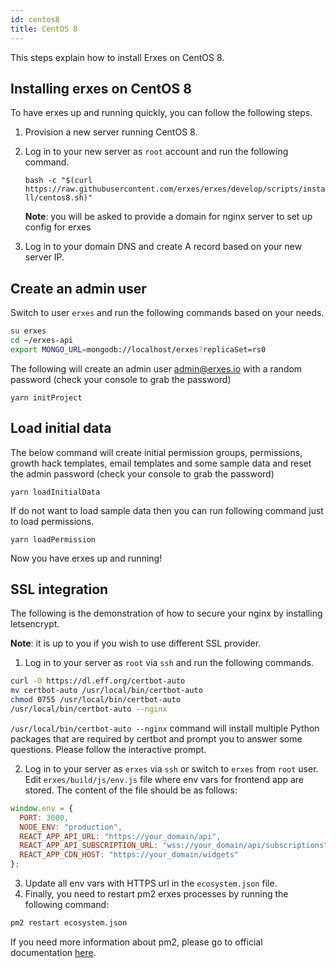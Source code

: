 ```yaml
---
id: centos8
title: CentOS 8
---
```


This steps explain how to install Erxes on CentOS 8.

## Installing erxes on CentOS 8

To have erxes up and running quickly, you can follow the following steps.

1. Provision a new server running CentOS 8.

2. Log in to your new server as `root` account and run the following command.

   `bash -c "$(curl https://raw.githubusercontent.com/erxes/erxes/develop/scripts/install/centos8.sh)"`

   **Note**: you will be asked to provide a domain for nginx server to set up config for erxes

3. Log in to your domain DNS and create A record based on your new server IP.

## Create an admin user

Switch to user `erxes` and run the following commands based on your needs.

```sh
su erxes
cd ~/erxes-api
export MONGO_URL=mongodb://localhost/erxes?replicaSet=rs0
```

The following will create an admin user admin@erxes.io with a random password (check your console to grab the password)

```
yarn initProject
```

## Load initial data

The below command will create initial permission groups, permissions, growth hack templates, email templates and some sample data and reset the admin password (check your console to grab the password)

```
yarn loadInitialData
```

If do not want to load sample data then you can run following command just to load permissions.

```
yarn loadPermission
```

Now you have erxes up and running!

## SSL integration

The following is the demonstration of how to secure your nginx by installing letsencrypt.

**Note**: it is up to you if you wish to use different SSL provider.

1. Log in to your server as `root` via `ssh` and run the following commands.

```sh
curl -O https://dl.eff.org/certbot-auto
mv certbot-auto /usr/local/bin/certbot-auto
chmod 0755 /usr/local/bin/certbot-auto
/usr/local/bin/certbot-auto --nginx
```

`/usr/local/bin/certbot-auto --nginx` command will install multiple Python packages that are required by certbot and prompt you to answer some questions. Please follow the interactive prompt.

2. Log in to your server as `erxes` via `ssh` or switch to `erxes` from `root` user.  
   Edit `erxes/build/js/env.js` file where env vars for frontend app are stored.
   The content of the file should be as follows:

```javascript
window.env = {
  PORT: 3000,
  NODE_ENV: "production",
  REACT_APP_API_URL: "https://your_domain/api",
  REACT_APP_API_SUBSCRIPTION_URL: "wss://your_domain/api/subscriptions",
  REACT_APP_CDN_HOST: "https://your_domain/widgets"
};
```

3. Update all env vars with HTTPS url in the `ecosystem.json` file.
4. Finally, you need to restart pm2 erxes processes by running the following command:

```sh
pm2 restart ecosystem.json
```

If you need more information about pm2, please go to official documentation [here](https://pm2.keymetrics.io/docs/usage/application-declaration/).
